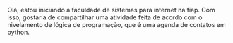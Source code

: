 Olá, estou iniciando a faculdade de sistemas para internet na fiap. Com isso, gostaria de compartilhar uma atividade feita de acordo com o nivelamento de lógica de programação, que é uma agenda de contatos em python.
